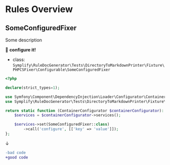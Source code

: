 # Rules Overview

## SomeConfiguredFixer

Some description

:wrench: **configure it!**

- class: `Symplify\RuleDocGenerator\Tests\DirectoryToMarkdownPrinter\Fixture\PHPCSFixer\Configurable\SomeConfiguredFixer`

```php
<?php

declare(strict_types=1);

use Symfony\Component\DependencyInjection\Loader\Configurator\ContainerConfigurator;
use Symplify\RuleDocGenerator\Tests\DirectoryToMarkdownPrinter\Fixture\PHPCSFixer\Configurable\SomeConfiguredFixer;

return static function (ContainerConfigurator $containerConfigurator): void {
    $services = $containerConfigurator->services();

    $services->set(SomeConfiguredFixer::class)
        ->call('configure', [['key' => 'value']]);
};
```

↓

```diff
-bad code
+good code
```

<br>
